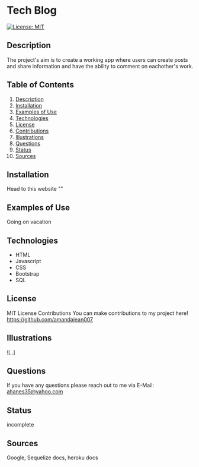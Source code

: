 # Tech Blog
[![License: MIT](https://img.shields.io/badge/License-MIT-yellow.svg)](https://opensource.org/licenses/MIT)

## Description <a name="description"></a>
The project's aim is to create a working app where users can create posts and share information and have the ability to comment on eachother's work.

## Table of Contents
1. [Description](#description)
2. [Installation](#installation)
3. [Examples of Use](#examples)
4. [Technologies](#technologies)
5. [License](#license)
6. [Contributions](#contributions)
7. [Illustrations](#illustrations)
8. [Questions](#questions)
9. [Status](#status)
10. [Sources](#sources)

## Installation <a name="installation"></a>
Head to this website ""

## Examples of Use <a name="examples"></a>
Going on vacation

## Technologies <a name="technologies"></a>
  - HTML
  - Javascript
  - CSS
  - Bootstrap
  - SQL

## License <a name="license"></a>
MIT License
Contributions <a name="contributions"></a>
You can make contributions to my project here! https://github.com/amandajean007

## Illustrations <a name="illustrations"></a>
![..]

## Questions <a name="questions"></a>
If you have any questions please reach out to me via E-Mail: ahanes35@yahoo.com

## Status <a name="status"></a>
incomplete

## Sources <a name="sources"></a>
Google, Sequelize docs, heroku docs
